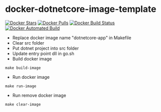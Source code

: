 # docker-dotnetcore-image-template

[![Docker Stars](https://img.shields.io/docker/stars/frenklin/dotnetcore-image-template.svg)]()
[![Docker Pulls](https://img.shields.io/docker/pulls/frenklin/dotnetcore-image-template.svg)]()
[![Docker Build Status](https://img.shields.io/docker/build/frenklin/dotnetcore-image-template.svg)]()
[![Docker Automated Build](https://img.shields.io/docker/automated/frenklin/dotnetcore-image-template.svg)]()


- Replace docker image name "dotnetcore-app" in Makefile
- Clear src folder
- Put dotnet project into src folder
- Update entry point dll in go.sh 
- Build docker image
```
make build-image
```
- Run docker image
```
make run-image
```
- Run remove docker image
```
make clear-image 
```

